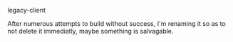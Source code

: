 legacy-client

After numerous attempts to build without success, I'm renaming it so as to not delete it immediatly, maybe something is salvagable.